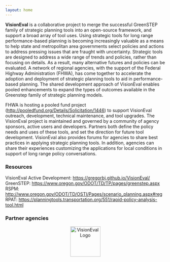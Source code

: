 ```yaml
---
layout: home
---
```


**VisionEval** is a collaborative project to merge the successful GreenSTEP family of strategic planning tools into an open-source framework, and support a broad array of tool uses. Using strategic tools for long range performance-based planning is becoming increasingly valuable as a means to help state and metropolitan area governments select policies and actions to address pressing issues that are fraught with uncertainty. Strategic tools are designed to address a wide range of trends and policies, rather than focusing on details. As a result, many alternative futures and policies can be evaluated. A network of regional agencies, with the support of the Federal Highway Administration (FHWA), has come together to accelerate the adoption and deployment of strategic planning tools to aid in performance-based planning. The shared development approach of VisionEval enables pooled enhancements to expand the types of outcomes available in the Greenstep family of strategic planning models.

FHWA is hosting a pooled fund project (http://pooledfund.org/Details/Solicitation/1446) to support VisionEval outreach, development, technical maintenance, and tool upgrades. The VisionEval project is maintained and governed by a community of agency sponsors, active users and developers. Partners both define the policy needs and uses of these tools, and set the direction for future tool development. VisionEval also provides forums for agencies to share best practices in applying strategic planning tools. In addition, agencies can share their experiences customizing the applications for local conditions in support of long range policy conversations.

### Resources

VisionEval Active Development:  https://gregorbj.github.io/VisionEval/
GreenSTEP: https://www.oregon.gov/ODOT/TD/TP/pages/greenstep.aspx
RSPM: http://www.oregon.gov/ODOT/TD/OSTI/Pages/scenario_planning.aspx#reg 
RPAT: https://planningtools.transportation.org/551/rapid-policy-analysis-tool.html


### Partner agencies



<center><img src="https://gregorbj.github.io/VisionEval/website/visioneval_logo.png" alt="VisionEval Logo" height='95' width='95'></center>
